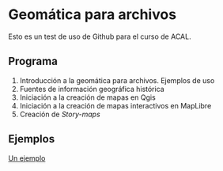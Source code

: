 # Geomática para archivos

Esto es un test de uso de Github para el curso de ACAL.

## Programa

 <ol>
    <li>Introducción a la geomática para archivos. Ejemplos de uso</li>
    <li>Fuentes de información geográfica histórica</li>
    <li>Iniciación a la creación de mapas en Qgis</li>
    <li>Iniciación a la creación de mapas interactivos en MapLibre</li>
    <li>Creación de <i>Story-maps</i></li>
</ol>

## Ejemplos

<a href="https://alvaroruc.github.io/Geomatica-para-archivos/slider.html">Un ejemplo</a>